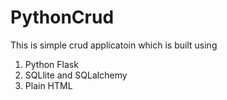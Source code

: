 # PythonCrud

This is simple crud applicatoin which is built using

1. Python Flask
2. SQLlite and SQLalchemy
3. Plain HTML
